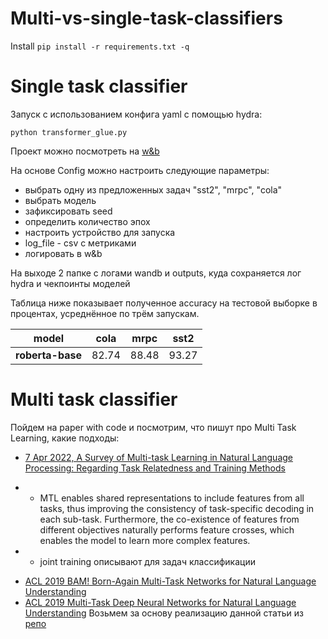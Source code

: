 # Multi-vs-single-task-classifiers

Install `pip install -r requirements.txt -q`

# Single task classifier 
Запуск с использованием конфига yaml с помощью hydra:

`python transformer_glue.py`

Проект можно посмотреть на [w&b](https://wandb.ai/gusevski/Multi-vs-single-task-classifiers?workspace=user-gusevski)

На основе Config можно настроить следующие параметры:
- выбрать одну из предложенных задач "sst2", "mrpc", "cola"
- выбрать модель
- зафиксировать seed
- определить количество эпох
- настроить устройство для запуска
- log_file - csv с метриками
- логировать в w&b

На выходе 2 папке с логами wandb и outputs, куда сохраняется лог hydra и чекпоинты моделей

Таблица ниже показывает полученное accuracy на тестовой выборке в процентах, усреднённое по трём запускам.

|model|cola|mrpc|sst2|
|---|---|---|---|
|**roberta-base**|82\.74|88\.48|93\.27|

# Multi task classifier

Пойдем на paper with code и посмотрим, что пишут про Multi Task Learning, какие подходы:
- [7 Apr 2022, A Survey of Multi-task Learning in Natural Language Processing: Regarding Task Relatedness and Training Methods](https://paperswithcode.com/paper/a-survey-of-multi-task-learning-in-natural) 
 * * MTL enables shared representations to include features from all tasks, thus
improving the consistency of task-specific decoding in each sub-task. Furthermore, the co-existence
of features from different objectives naturally performs feature crosses, which enables the model to
learn more complex features.
 * * joint training описывают для задач классификации
- [ACL 2019 BAM! Born-Again Multi-Task Networks for Natural Language Understanding](https://paperswithcode.com/paper/bam-born-again-multi-task-networks-for)
- [ACL 2019 Multi-Task Deep Neural Networks for Natural Language Understanding](https://paperswithcode.com/paper/multi-task-deep-neural-networks-for-natural)
Возьмем за основу реализацию данной статьи из [репо](https://github.com/ABaldrati/MT-BERT)
